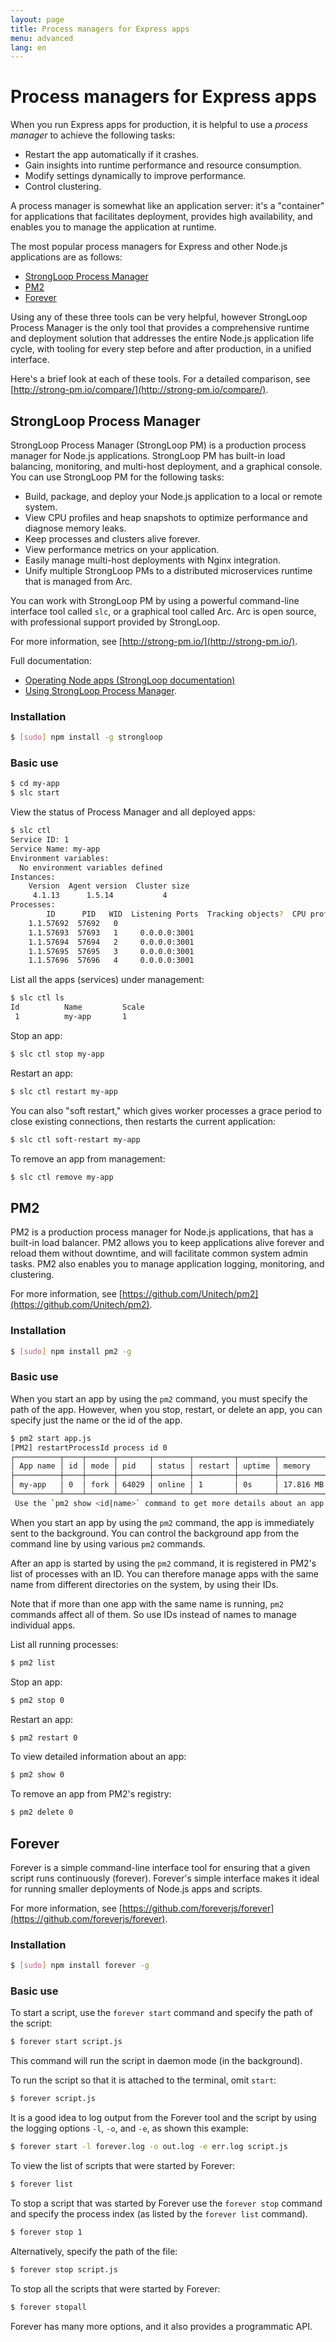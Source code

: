 ```yaml
---
layout: page
title: Process managers for Express apps
menu: advanced
lang: en
---
```


# Process managers for Express apps

When you run Express apps for production, it is helpful to use a _process manager_ to achieve the following tasks:

- Restart the app automatically if it crashes.
- Gain insights into runtime performance and resource consumption.
- Modify settings dynamically to improve performance.
- Control clustering.

A process manager is somewhat like an application server: it's a "container" for applications that facilitates deployment,
provides high availability, and enables you to manage the application at runtime.

The most popular process managers for Express and other Node.js applications are as follows:

- [StrongLoop Process Manager](#sl)
- [PM2](#pm2)
- [Forever](#forever)


Using any of these three tools can be very helpful, however StrongLoop Process Manager is the only tool that provides a comprehensive runtime and deployment solution that addresses the entire Node.js application life cycle, with tooling for every step before and after production, in a unified interface.

Here's a brief look at each of these tools.
For a detailed comparison, see [http://strong-pm.io/compare/](http://strong-pm.io/compare/).

## <a id="sl">StrongLoop Process Manager</a>

StrongLoop Process Manager (StrongLoop PM) is a production process manager for Node.js applications. StrongLoop PM has built-in load balancing, monitoring, and multi-host deployment, and a graphical console.
You can use StrongLoop PM for the following tasks:

- Build, package, and deploy your Node.js application to a local or remote system.
- View CPU profiles and heap snapshots to optimize performance and diagnose memory leaks.
- Keep processes and clusters alive forever.
- View performance metrics on your application.
- Easily manage multi-host deployments with Nginx integration.
- Unify multiple StrongLoop PMs to a distributed microservices runtime that is managed from Arc.

You can work with StrongLoop PM by using a powerful command-line interface tool called `slc`, or a graphical tool called Arc. Arc is open source, with professional support provided by StrongLoop.

For more information, see [http://strong-pm.io/](http://strong-pm.io/).

Full documentation:

- [Operating Node apps (StrongLoop documentation)](http://docs.strongloop.com/display/SLC)
- [Using StrongLoop Process Manager](http://docs.strongloop.com/display/SLC/Using+Process+Manager).

### Installation
~~~sh
$ [sudo] npm install -g strongloop
~~~

### Basic use
~~~sh
$ cd my-app
$ slc start
~~~

View the status of Process Manager and all deployed apps:

~~~sh
$ slc ctl
Service ID: 1
Service Name: my-app
Environment variables:
  No environment variables defined
Instances:
    Version  Agent version  Cluster size
     4.1.13      1.5.14           4
Processes:
        ID      PID   WID  Listening Ports  Tracking objects?  CPU profiling?
    1.1.57692  57692   0
    1.1.57693  57693   1     0.0.0.0:3001
    1.1.57694  57694   2     0.0.0.0:3001
    1.1.57695  57695   3     0.0.0.0:3001
    1.1.57696  57696   4     0.0.0.0:3001
~~~

List all the apps (services) under management:

~~~sh
$ slc ctl ls
Id          Name         Scale
 1          my-app       1
~~~

Stop an app:

~~~sh
$ slc ctl stop my-app
~~~

Restart an app:

~~~sh
$ slc ctl restart my-app
~~~

You can also "soft restart," which gives worker processes a grace period to close existing connections, then restarts the current application:

~~~sh
$ slc ctl soft-restart my-app
~~~

To remove an app from management:

~~~sh
$ slc ctl remove my-app
~~~

## <a id="pm2">PM2</a>

PM2 is a production process manager for Node.js applications, that has a built-in load balancer. PM2 allows you to keep applications alive forever and reload them without downtime, and will facilitate common system admin tasks.  PM2 also enables you to manage application logging, monitoring, and clustering.

For more information, see [https://github.com/Unitech/pm2](https://github.com/Unitech/pm2).

### Installation

~~~sh
$ [sudo] npm install pm2 -g
~~~

### Basic use

When you start an app by using the `pm2` command, you must specify the path of the app. However, when you stop, restart, or delete an app, you can specify just the name or the id of the app.

~~~sh
$ pm2 start app.js
[PM2] restartProcessId process id 0
┌──────────┬────┬──────┬───────┬────────┬─────────┬────────┬─────────────┬──────────┐
│ App name │ id │ mode │ pid   │ status │ restart │ uptime │ memory      │ watching │
├──────────┼────┼──────┼───────┼────────┼─────────┼────────┼─────────────┼──────────┤
│ my-app   │ 0  │ fork │ 64029 │ online │ 1       │ 0s     │ 17.816 MB   │ disabled │
└──────────┴────┴──────┴───────┴────────┴─────────┴────────┴─────────────┴──────────┘
 Use the `pm2 show <id|name>` command to get more details about an app.
~~~

When you start an app by using the `pm2` command, the app is immediately sent to the background. You can control the background app from the command line by using various `pm2` commands.

After an app is started by using the `pm2` command, it is registered in PM2's list of processes with an ID. You can therefore manage apps with the same name from different directories on the system, by using their IDs.

Note that if more than one app with the same name is running, `pm2` commands affect all of them. So use IDs instead of names to manage individual apps.

List all running processes:

~~~sh
$ pm2 list
~~~

Stop an app:

~~~sh
$ pm2 stop 0
~~~

Restart an app:

~~~sh
$ pm2 restart 0
~~~

To view detailed information about an app:

~~~sh
$ pm2 show 0
~~~

To remove an app from PM2's registry:

~~~sh
$ pm2 delete 0
~~~


## <a id="forever">Forever</a>

Forever is a simple command-line interface tool for ensuring that a given script runs continuously (forever). Forever's simple interface makes it ideal for running smaller deployments of Node.js apps and scripts.

For more information, see [https://github.com/foreverjs/forever](https://github.com/foreverjs/forever).

### Installation

~~~sh
$ [sudo] npm install forever -g
~~~

### Basic use

To start a script, use the `forever start` command and specify the path of the script:

~~~sh
$ forever start script.js
~~~

This command will run the script in daemon mode (in the background).

To run the script so that it is attached to the terminal, omit `start`:

~~~sh
$ forever script.js
~~~

It is a good idea to log output from the Forever tool and the script by using the logging options `-l`, `-o`, and `-e`, as shown this example:

~~~sh
$ forever start -l forever.log -o out.log -e err.log script.js
~~~

To view the list of scripts that were started by Forever:

~~~sh
$ forever list
~~~

To stop a script that was started by Forever use the `forever stop` command and specify the process index (as listed by the `forever list` command).

~~~sh
$ forever stop 1
~~~

Alternatively, specify the path of the file:

~~~sh
$ forever stop script.js
~~~

To stop all the scripts that were started by Forever:

~~~sh
$ forever stopall
~~~

Forever has many more options, and it also provides a programmatic API.
